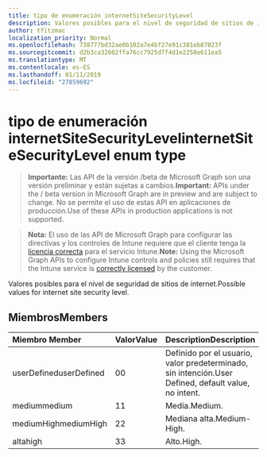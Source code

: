 ```yaml
---
title: tipo de enumeración internetSiteSecurityLevel
description: Valores posibles para el nivel de seguridad de sitios de internet.
author: tfitzmac
localization_priority: Normal
ms.openlocfilehash: 738777bd32ae0b102a7e4bf27e91c381eb87023f
ms.sourcegitcommit: d2b3ca32602ffa76cc7925d7f4d1e2258e611ea5
ms.translationtype: MT
ms.contentlocale: es-ES
ms.lasthandoff: 01/11/2019
ms.locfileid: "27859692"
---
```

# <a name="internetsitesecuritylevel-enum-type"></a><span data-ttu-id="0eb09-103">tipo de enumeración internetSiteSecurityLevel</span><span class="sxs-lookup"><span data-stu-id="0eb09-103">internetSiteSecurityLevel enum type</span></span>

> <span data-ttu-id="0eb09-104">**Importante:** Las API de la versión /beta de Microsoft Graph son una versión preliminar y están sujetas a cambios.</span><span class="sxs-lookup"><span data-stu-id="0eb09-104">**Important:** APIs under the / beta version in Microsoft Graph are in preview and are subject to change.</span></span> <span data-ttu-id="0eb09-105">No se permite el uso de estas API en aplicaciones de producción.</span><span class="sxs-lookup"><span data-stu-id="0eb09-105">Use of these APIs in production applications is not supported.</span></span>

> <span data-ttu-id="0eb09-106">**Nota:** El uso de las API de Microsoft Graph para configurar las directivas y los controles de Intune requiere que el cliente tenga la [licencia correcta](https://go.microsoft.com/fwlink/?linkid=839381) para el servicio Intune.</span><span class="sxs-lookup"><span data-stu-id="0eb09-106">**Note:** Using the Microsoft Graph APIs to configure Intune controls and policies still requires that the Intune service is [correctly licensed](https://go.microsoft.com/fwlink/?linkid=839381) by the customer.</span></span>

<span data-ttu-id="0eb09-107">Valores posibles para el nivel de seguridad de sitios de internet.</span><span class="sxs-lookup"><span data-stu-id="0eb09-107">Possible values for internet site security level.</span></span>
## <a name="members"></a><span data-ttu-id="0eb09-108">Miembros</span><span class="sxs-lookup"><span data-stu-id="0eb09-108">Members</span></span>
|<span data-ttu-id="0eb09-109">Miembro	</span><span class="sxs-lookup"><span data-stu-id="0eb09-109">Member</span></span>|<span data-ttu-id="0eb09-110">Valor</span><span class="sxs-lookup"><span data-stu-id="0eb09-110">Value</span></span>|<span data-ttu-id="0eb09-111">Description</span><span class="sxs-lookup"><span data-stu-id="0eb09-111">Description</span></span>|
|:---|:---|:---|
|<span data-ttu-id="0eb09-112">userDefined</span><span class="sxs-lookup"><span data-stu-id="0eb09-112">userDefined</span></span>|<span data-ttu-id="0eb09-113">0</span><span class="sxs-lookup"><span data-stu-id="0eb09-113">0</span></span>|<span data-ttu-id="0eb09-114">Definido por el usuario, valor predeterminado, sin intención.</span><span class="sxs-lookup"><span data-stu-id="0eb09-114">User Defined, default value, no intent.</span></span>|
|<span data-ttu-id="0eb09-115">medium</span><span class="sxs-lookup"><span data-stu-id="0eb09-115">medium</span></span>|<span data-ttu-id="0eb09-116">1</span><span class="sxs-lookup"><span data-stu-id="0eb09-116">1</span></span>|<span data-ttu-id="0eb09-117">Media.</span><span class="sxs-lookup"><span data-stu-id="0eb09-117">Medium.</span></span>|
|<span data-ttu-id="0eb09-118">mediumHigh</span><span class="sxs-lookup"><span data-stu-id="0eb09-118">mediumHigh</span></span>|<span data-ttu-id="0eb09-119">2</span><span class="sxs-lookup"><span data-stu-id="0eb09-119">2</span></span>|<span data-ttu-id="0eb09-120">Mediana alta.</span><span class="sxs-lookup"><span data-stu-id="0eb09-120">Medium-High.</span></span>|
|<span data-ttu-id="0eb09-121">alta</span><span class="sxs-lookup"><span data-stu-id="0eb09-121">high</span></span>|<span data-ttu-id="0eb09-122">3</span><span class="sxs-lookup"><span data-stu-id="0eb09-122">3</span></span>|<span data-ttu-id="0eb09-123">Alto.</span><span class="sxs-lookup"><span data-stu-id="0eb09-123">High.</span></span>|





